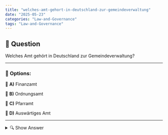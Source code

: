 ```yaml
---
title: "welches-amt-gehort-in-deutschland-zur-gemeindeverwaltung"
date: "2025-05-23"
categories: "Law-and-Governance"
tags: "Law-and-Governance"
---
```


## 📌 **Question**

Welches Amt gehört in Deutschland zur Gemeindeverwaltung?



---

### 📝 **Options:**

🔘 **A)** Finanzamt

🔘 **B)** Ordnungsamt

🔘 **C)** Pfarramt

🔘 **D)** Auswärtiges Amt

---

<details>
  <summary>🔍 Show Answer</summary>

  <p>
💡  <b>Correct Answer:</b>  b
  </p>
  <p>
    📖<b>Explanation:</b>
    In Deutschland gibt es verschiedene Ämter, die unterschiedliche Aufgaben erfüllen. Die Gemeindeverwaltung ist für lokale administrative Angelegenheiten zuständig und kümmert sich um Bereiche wie Sicherheit, Ordnung und Verwaltung von Gemeindegut. Dabei spielen bestimmte Ämter eine zentrale Rolle in der Struktur einer Gemeinde. Das Ordnungsamt ist typischerweise Teil der Gemeindeverwaltung, da es lokale Verwaltungsaufgaben übernimmt und für die öffentliche Ordnung und Sicherheit zuständig ist. Andere aufgeführte Ämter, wie das Finanzamt, Pfarramt und Auswärtiges Amt, haben andere spezialisierte Aufgabenbereiche außerhalb der direkten Gemeindeverwaltung.
  </p>
</details>
